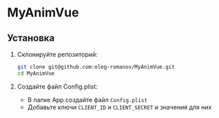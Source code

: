 # MyAnimVue

## Установка

1. Склонируйте репозиторий:

    ```bash
    git clone git@github.com:oleg-romanov/MyAnimVue.git
    cd MyAnimVue
    ```

2. Создайте файл Config.plist:

    - В папке App создайте файл `Config.plist`
    - Добавьте ключи `CLIENT_ID` и `CLIENT_SECRET` и значения для них
